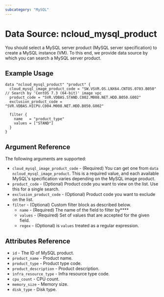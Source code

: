 ```yaml
---
subcategory: "MySQL"
---
```



# Data Source: ncloud_mysql_product

You should select a MySQL server product (MySQL server specification) to create a MySQL instance (VM).
To this end, we provide data source by which you can search a MySQL server product.

## Example Usage

```hcl
data "ncloud_mysql_product" "product" {
  cloud_mysql_image_product_code = "SW.VSVR.OS.LNX64.CNTOS.0703.B050"  // Search by 'CentOS 7.3 (64-bit)' image vpc
  product_code = "SVR.VDBAS.STAND.C002.M008.NET.HDD.B050.G002"
  exclusion_product_code = "SVR.VDBAS.HICPU.C004.M008.NET.HDD.B050.G002"
  
  filter {
    name   = "product_type"
    values = ["STAND"]
  }
}
```

## Argument Reference

The following arguments are supported:

* `cloud_mysql_image_product_code` - (Required) You can get one from `data ncloud_mysql_image_product`. This is a required value, and each available MySQL's specification varies depending on the MySQL image product.
* `product_code` - (Optional) Product code you want to view on the list. Use this for a single search.
* `exclusion_product_code` - (Optional) Product code you want to exclude on the list.
* `filter` - (Optional) Custom filter block as described below.
  * `name` - (Required) The name of the field to filter by****
  * `values` - (Required) Set of values that are accepted for the given field.
  * `regex` - (Optional) is `values` treated as a regular expression.

## Attributes Reference

* `id` - The ID of MySQL product.
* `product_name` - Product name.
* `product_type` - Product type code.
* `product_description` - Product description.
* `infra_resource_type` - Infra resource type code.
* `cpu_count` - CPU count.
* `memory_size` - Memory size.
* `disk_type` - Disk type.

